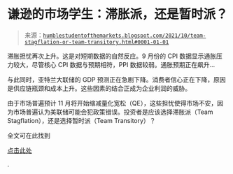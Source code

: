<!--yml

分类：未分类

日期：2024-05-18 01:53:43

-->

# 谦逊的市场学生：滞胀派，还是暂时派？

> 来源：[`humblestudentofthemarkets.blogspot.com/2021/10/team-stagflation-or-team-transitory.html#0001-01-01`](https://humblestudentofthemarkets.blogspot.com/2021/10/team-stagflation-or-team-transitory.html#0001-01-01)

滞胀担忧再次上升。这是对短期数据的自然反应。9 月份的 CPI 数据显示通胀压力较大，尽管核心 CPI 数据与预期相符，PPI 数据较弱。通胀预期正在飙升...

与此同时，亚特兰大联储的 GDP 预测正在急剧下降。消费者信心正在下降，原因是供应链瓶颈和成本上升。这些因素的结合正成为企业利润的威胁。

由于市场普遍预计 11 月将开始缩减量化宽松（QE），这些担忧使得市场不安，因为市场普遍认为美联储可能会犯政策错误。投资者是应该选择滞胀派（Team Stagflation），还是选择暂时派（Team Transitory）？

全文可在此找到

[点击此处](https://humblestudentofthemarkets.com/2021/10/16/team-stagflation-or-team-transitory/)

.
